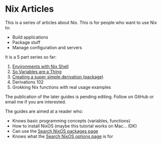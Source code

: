 # Nix Articles

This is a series of articles about Nix.  This is for people who want to use Nix to:

* Build applications
* Package stuff
* Manage configuration and servers

It is a 5 part series so far:

1. [Environments with Nix Shell](https://www.sam.today/blog/environments-with-nix-shell-learning-nix-pt-1/)
2. [So Variables are a Thing](https://www.sam.today/blog/so-variables-are-a-thing-learning-nix-pt-2/)
3. [Creating a super simple derivation (package)](https://www.sam.today/blog/creating-a-super-simple-derivation-learning-nix-pt-3/)
4. Derivations 102
5. Grokking Nix functions with real usage examples

The publication of the later guides is pending editing.  Follow on GitHub or email me if you are interested.

The guides are aimed at a reader who:

* Knows basic programming concepts (variables, functions)
* How to install NixOS (maybe this tutorial works on Mac... IDK)
* Can use the [Search NixOS packages page](https://nixos.org/nixos/packages.html)
* Knows what the [Search NixOS options page](https://nixos.org/nixos/options.html) is for
